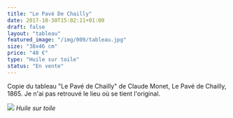 ```yaml
---
title: "Le Pavé De Chailly"
date: 2017-10-30T15:02:11+01:00
draft: false
layout: "tableau"
featured_image: "/img/009/tableau.jpg"
size: "38x46 cm"
price: "40 €"
type: "Huile sur toile"
status: "En vente"
---
```


Copie du tableau "Le Pavé de Chailly" de Claude Monet, Le Pavé de Chailly, 1865. Je n'ai pas retrouvé le lieu où se tient l'original.

![](/img/009/tableau.jpg)
*Huile sur toile*